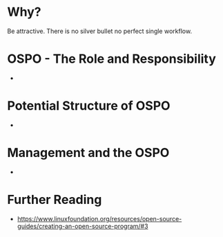 # Why?

Be attractive. There is no silver bullet no perfect single workflow.

# OSPO - The Role and Responsibility

- <Insert notes here >


# Potential Structure of OSPO

 - <Insert notes here >
 

# Management and the OSPO
 
 - <Insert notes here >
 
 

# Further Reading

- https://www.linuxfoundation.org/resources/open-source-guides/creating-an-open-source-program/#3

